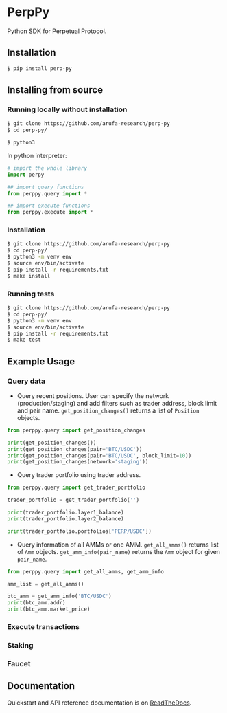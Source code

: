 # PerpPy

Python SDK for Perpetual Protocol.

## Installation

```bash
$ pip install perp-py
```

## Installing from source

### Running locally without installation

```bash
$ git clone https://github.com/arufa-research/perp-py
$ cd perp-py/

$ python3
```

In python interpreter:

```python
# import the whole library
import perpy

## import query functions
from perppy.query import *

## import execute functions
from perppy.execute import *
```

### Installation

```bash
$ git clone https://github.com/arufa-research/perp-py
$ cd perp-py/
$ python3 -m venv env
$ source env/bin/activate
$ pip install -r requirements.txt
$ make install
```

### Running tests

```bash
$ git clone https://github.com/arufa-research/perp-py
$ cd perp-py/
$ python3 -m venv env
$ source env/bin/activate
$ pip install -r requirements.txt
$ make test
```

## Example Usage

### Query data

+   Query recent positions. User can specify the network (production/staging) and add filters such as trader address, block limit and pair name. `get_position_changes()` returns a list of `Position` objects. 

```python
from perppy.query import get_position_changes

print(get_position_changes())
print(get_position_changes(pair='BTC/USDC'))
print(get_position_changes(pair='BTC/USDC', block_limit=10))
print(get_position_changes(network='staging'))
```

+   Query trader portfolio using trader address. 

```python
from perppy.query import get_trader_portfolio

trader_portfolio = get_trader_portfolio('')

print(trader_portfolio.layer1_balance)
print(trader_portfolio.layer2_balance)

print(trader_portfolio.portfolios['PERP/USDC'])
```

+   Query information of all AMMs or one AMM. `get_all_amms()` returns list of `Amm` objects. `get_amm_info(pair_name)` returns the `Amm` object for given `pair_name`.

```python
from perppy.query import get_all_amms, get_amm_info

amm_list = get_all_amms()

btc_amm = get_amm_info('BTC/USDC')
print(btc_amm.addr)
print(btc_amm.market_price)
```

### Execute transactions

### Staking

### Faucet

## Documentation

Quickstart and API reference documentation is on [ReadTheDocs]().
